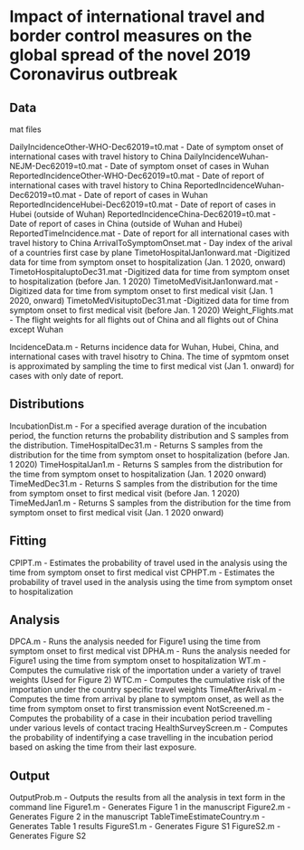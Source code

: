 # Impact of international travel and border control measures on the global spread of the novel 2019 Coronavirus outbreak 
 
## Data
mat files

DailyIncidenceOther-WHO-Dec62019=t0.mat - Date of symptom onset of international cases with travel history to China
DailyIncidenceWuhan-NEJM-Dec62019=t0.mat - Date of symptom onset of cases in Wuhan
ReportedIncidenceOther-WHO-Dec62019=t0.mat	- Date of report of international cases with travel history to China
ReportedIncidenceWuhan-Dec62019=t0.mat - Date of report of cases in Wuhan
ReportedIncidenceHubei-Dec62019=t0.mat	- Date of report of cases in Hubei (outside of Wuhan)
ReportedIncidenceChina-Dec62019=t0.mat	- Date of report of cases in China (outside of Wuhan and Hubei) 
ReportedTimeIncidence.mat - Date of report for all international cases with travel history to China
ArrivalToSymptomOnset.mat - Day index of the arival of a countries first case by plane
TimetoHospitalJan1onward.mat -Digitized data for time from symptom onset to hospitalization (Jan. 1 2020, onward)
TimetoHospitaluptoDec31.mat	-Digitized data for time from symptom onset to hospitalization (before Jan. 1 2020)
TimetoMedVisitJan1onward.mat	-Digitized data for time from symptom onset to first medical visit (Jan. 1 2020, onward)
TimetoMedVisituptoDec31.mat	-Digitized data for time from symptom onset to first medical visit (before Jan. 1 2020)
Weight_Flights.mat - The flight weights for all flights out of China and all flights out of China except Wuhan

IncidenceData.m - Returns incidence data for Wuhan, Hubei, China, and international cases with travel hisotry to China. The time of sypmtom onset is approximated by sampling the time to first medical vist (Jan 1. onward) for cases with only date of report.

## Distributions
IncubationDist.m - For a specified average duration of the incubation period, the function returns the probability distribution and S samples from the distribution. 
TimeHospitalDec31.m - Returns S samples from the distribution for the time from symptom onset to hospitalization (before Jan. 1 2020)
TimeHospitalJan1.m	- Returns S samples from the distribution for the time from symptom onset to hospitalization (Jan. 1 2020 onward)
TimeMedDec31.m	- Returns S samples from the distribution for the time from symptom onset to first medical visit (before Jan. 1 2020)
TimeMedJan1.m	- Returns S samples from the distribution for the time from symptom onset to first medical visit (Jan. 1 2020 onward)

## Fitting
CPIPT.m - Estimates the probability of travel used in the analysis using the time from symptom onset to first medical vist
CPHPT.m - Estimates the probability of travel used in the analysis using the time from symptom onset to hospitalization

## Analysis
DPCA.m - Runs the analysis needed for Figure1 using the time from symptom onset to first medical vist
DPHA.m - Runs the analysis needed for Figure1 using the time from symptom onset to hospitalization
WT.m - Computes the cumulative risk of the importation under a variety of travel weights (Used for Figure 2)
WTC.m - Computes the cumulative risk of the importation under the country specific travel weights
TimeAfterArival.m - Computes the time from arrival by plane to symptom onset, as well as the time from symptom onset to first transmission event
NotScreened.m - Computes the probability of a case in their incubation period travelling under various levels of contact tracing
HealthSurveyScreen.m - Computes the probability of indentifying a case travelling in the incubation period based on asking the time from their last exposure.

## Output
OutputProb.m - Outputs the results from all the analysis in text form in the command line
Figure1.m - Generates Figure 1 in the manuscript
Figure2.m - Generates Figure 2 in the manuscript
TableTimeEstimateCountry.m - Generates Table 1 results
FigureS1.m - Generates Figure S1
FigureS2.m - Generates Figure S2
